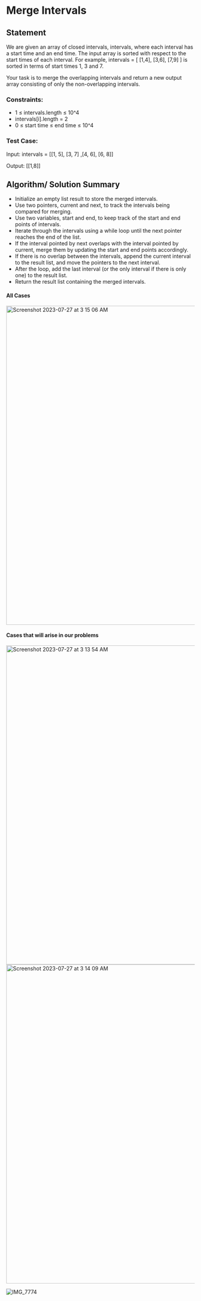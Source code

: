 # Merge Intervals

## Statement
We are given an array of closed intervals, intervals, where each interval has a start time and an end time.
The input array is sorted with respect to the start times of each interval. For example, 
intervals = [ [1,4], [3,6], [7,9] ] is sorted in terms of start times 1, 3 and 7.

Your task is to merge the overlapping intervals and return a new output array consisting of only the
non-overlapping intervals.


### Constraints:
- 1 ≤ intervals.length ≤ 10^4
- intervals[i].length = 2
- 0 ≤ start time ≤ end time ≤ 10^4

### Test Case:
Input:
intervals = [[1, 5], [3, 7] ,[4, 6], [6, 8]]
    
Output:
[[1,8]]

## Algorithm/ Solution Summary
- Initialize an empty list result to store the merged intervals.
- Use two pointers, current and next, to track the intervals being compared for merging.
- Use two variables, start and end, to keep track of the start and end points of intervals.
- Iterate through the intervals using a while loop until the next pointer reaches the end of the list.
- If the interval pointed by next overlaps with the interval pointed by current, merge them by updating the start and end points accordingly.
- If there is no overlap between the intervals, append the current interval to the result list, and move the pointers to the next interval.
- After the loop, add the last interval (or the only interval if there is only one) to the result list.
- Return the result list containing the merged intervals.


#### All Cases
<img width="851" alt="Screenshot 2023-07-27 at 3 15 06 AM" src="https://github.com/yadavanuj1996/algorithms-data-structures/assets/22169012/0495b4d6-4f72-4e72-84f7-72a3e311b3e8">


#### Cases that will arise in our problems
<img width="851" alt="Screenshot 2023-07-27 at 3 13 54 AM" src="https://github.com/yadavanuj1996/algorithms-data-structures/assets/22169012/4a2a42cf-4181-48c6-b16b-47b5b25010bf">


<img width="851" alt="Screenshot 2023-07-27 at 3 14 09 AM" src="https://github.com/yadavanuj1996/algorithms-data-structures/assets/22169012/ee26be86-963b-4b95-8a91-a5129d439a21">

![IMG_7774](https://github.com/yadavanuj1996/algorithms-data-structures/assets/22169012/e6fe6e96-6d1a-4f2b-bd78-bce17968e96b)









